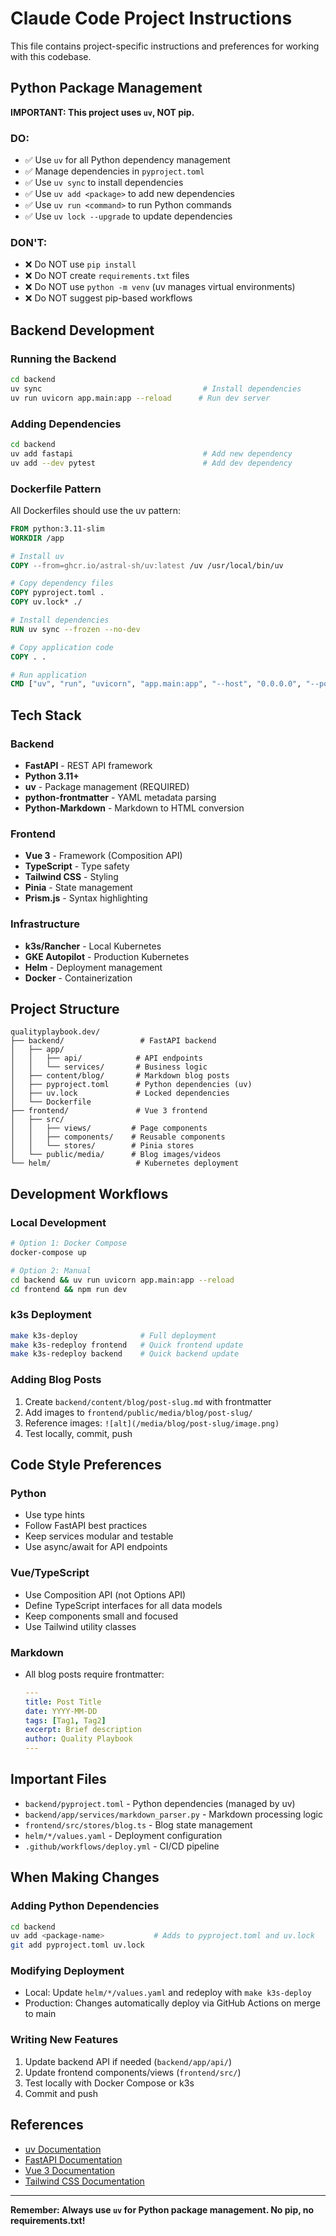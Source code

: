 # Claude Code Project Instructions

This file contains project-specific instructions and preferences for working with this codebase.

## Python Package Management

**IMPORTANT: This project uses `uv`, NOT pip.**

### DO:
- ✅ Use `uv` for all Python dependency management
- ✅ Manage dependencies in `pyproject.toml`
- ✅ Use `uv sync` to install dependencies
- ✅ Use `uv add <package>` to add new dependencies
- ✅ Use `uv run <command>` to run Python commands
- ✅ Use `uv lock --upgrade` to update dependencies

### DON'T:
- ❌ Do NOT use `pip install`
- ❌ Do NOT create `requirements.txt` files
- ❌ Do NOT use `python -m venv` (uv manages virtual environments)
- ❌ Do NOT suggest pip-based workflows

## Backend Development

### Running the Backend
```bash
cd backend
uv sync                                    # Install dependencies
uv run uvicorn app.main:app --reload      # Run dev server
```

### Adding Dependencies
```bash
cd backend
uv add fastapi                             # Add new dependency
uv add --dev pytest                        # Add dev dependency
```

### Dockerfile Pattern
All Dockerfiles should use the uv pattern:
```dockerfile
FROM python:3.11-slim
WORKDIR /app

# Install uv
COPY --from=ghcr.io/astral-sh/uv:latest /uv /usr/local/bin/uv

# Copy dependency files
COPY pyproject.toml .
COPY uv.lock* ./

# Install dependencies
RUN uv sync --frozen --no-dev

# Copy application code
COPY . .

# Run application
CMD ["uv", "run", "uvicorn", "app.main:app", "--host", "0.0.0.0", "--port", "8000"]
```

## Tech Stack

### Backend
- **FastAPI** - REST API framework
- **Python 3.11+**
- **uv** - Package management (REQUIRED)
- **python-frontmatter** - YAML metadata parsing
- **Python-Markdown** - Markdown to HTML conversion

### Frontend
- **Vue 3** - Framework (Composition API)
- **TypeScript** - Type safety
- **Tailwind CSS** - Styling
- **Pinia** - State management
- **Prism.js** - Syntax highlighting

### Infrastructure
- **k3s/Rancher** - Local Kubernetes
- **GKE Autopilot** - Production Kubernetes
- **Helm** - Deployment management
- **Docker** - Containerization

## Project Structure

```
qualityplaybook.dev/
├── backend/                 # FastAPI backend
│   ├── app/
│   │   ├── api/            # API endpoints
│   │   └── services/       # Business logic
│   ├── content/blog/       # Markdown blog posts
│   ├── pyproject.toml      # Python dependencies (uv)
│   ├── uv.lock             # Locked dependencies
│   └── Dockerfile
├── frontend/               # Vue 3 frontend
│   ├── src/
│   │   ├── views/         # Page components
│   │   ├── components/    # Reusable components
│   │   └── stores/        # Pinia stores
│   └── public/media/      # Blog images/videos
└── helm/                   # Kubernetes deployment
```

## Development Workflows

### Local Development
```bash
# Option 1: Docker Compose
docker-compose up

# Option 2: Manual
cd backend && uv run uvicorn app.main:app --reload
cd frontend && npm run dev
```

### k3s Deployment
```bash
make k3s-deploy              # Full deployment
make k3s-redeploy frontend   # Quick frontend update
make k3s-redeploy backend    # Quick backend update
```

### Adding Blog Posts
1. Create `backend/content/blog/post-slug.md` with frontmatter
2. Add images to `frontend/public/media/blog/post-slug/`
3. Reference images: `![alt](/media/blog/post-slug/image.png)`
4. Test locally, commit, push

## Code Style Preferences

### Python
- Use type hints
- Follow FastAPI best practices
- Keep services modular and testable
- Use async/await for API endpoints

### Vue/TypeScript
- Use Composition API (not Options API)
- Define TypeScript interfaces for all data models
- Keep components small and focused
- Use Tailwind utility classes

### Markdown
- All blog posts require frontmatter:
  ```yaml
  ---
  title: Post Title
  date: YYYY-MM-DD
  tags: [Tag1, Tag2]
  excerpt: Brief description
  author: Quality Playbook
  ---
  ```

## Important Files

- `backend/pyproject.toml` - Python dependencies (managed by uv)
- `backend/app/services/markdown_parser.py` - Markdown processing logic
- `frontend/src/stores/blog.ts` - Blog state management
- `helm/*/values.yaml` - Deployment configuration
- `.github/workflows/deploy.yml` - CI/CD pipeline

## When Making Changes

### Adding Python Dependencies
```bash
cd backend
uv add <package-name>           # Adds to pyproject.toml and uv.lock
git add pyproject.toml uv.lock
```

### Modifying Deployment
- Local: Update `helm/*/values.yaml` and redeploy with `make k3s-deploy`
- Production: Changes automatically deploy via GitHub Actions on merge to main

### Writing New Features
1. Update backend API if needed (`backend/app/api/`)
2. Update frontend components/views (`frontend/src/`)
3. Test locally with Docker Compose or k3s
4. Commit and push

## References

- [uv Documentation](https://github.com/astral-sh/uv)
- [FastAPI Documentation](https://fastapi.tiangolo.com)
- [Vue 3 Documentation](https://vuejs.org)
- [Tailwind CSS Documentation](https://tailwindcss.com)

---

**Remember: Always use `uv` for Python package management. No pip, no requirements.txt!**
